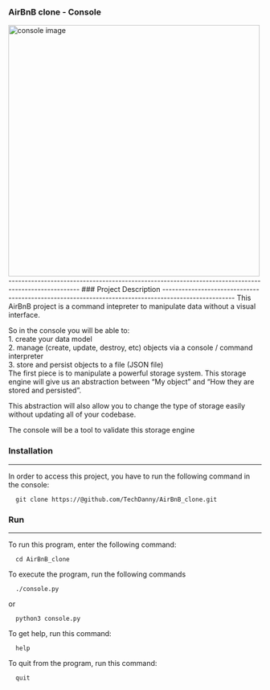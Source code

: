 ### AirBnB clone - Console

<img src = "https://s3.amazonaws.com/alx-intranet.hbtn.io/uploads/medias/2018/6/815046647d23428a14ca.png?X-Amz-Algorithm=AWS4-HMAC-SHA256&X-Amz-Credential=AKIARDDGGGOUSBVO6H7D%2F20230810%2Fus-east-1%2Fs3%2Faws4_request&X-Amz-Date=20230810T191120Z&X-Amz-Expires=86400&X-Amz-SignedHeaders=host&X-Amz-Signature=546ccfee2dc9bcb7c9c8570a9889e7439e5b760bd1093704f28be61288a3220c" alt = "console image" width = "500">
----------------------------------------------------------------------------------------------------
### Project Description
----------------------------------------------------------------------------------------------------
This AirBnB project is a command intepreter to manipulate data without a visual interface.

So in the console you will be able to:  
        1. create your data model  
        2. manage (create, update, destroy, etc) objects via a console / command interpreter  
        3. store and persist objects to a file (JSON file)  
The first piece is to manipulate a powerful storage system. This storage engine will give us an abstraction between “My object” and “How they are stored and persisted”.

This abstraction will also allow you to change the type of storage easily without updating all of your codebase.

The console will be a tool to validate this storage engine

### Installation
---------------------------------------------------------------------------------------------------
In order to access this project, you have to run the following command in the console:

```shell
  git clone https://@github.com/TechDanny/AirBnB_clone.git
```

### Run
----------------------------------------------------------------------------------------------------
To run this program, enter the following command:

```shell
  cd AirBnB_clone
```

To execute the program, run the following commands

```shell
  ./console.py
```
or

```shell
  python3 console.py
```

To get help, run this command:

```shell
  help
```

To quit from the program, run this command:

```shell
  quit
```

